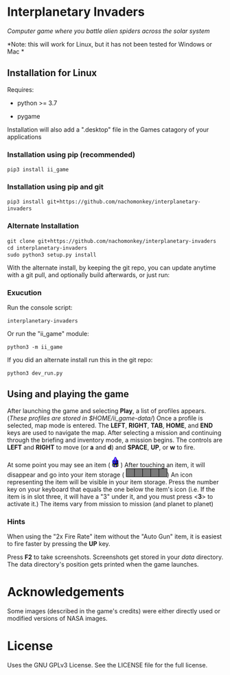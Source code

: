 # Interplanetary Invaders

*Computer game where you battle alien spiders across the solar system*

*Note: this will work for Linux, but it has not been tested for Windows or Mac *

## Installation for Linux

Requires:
	
 * python >= 3.7

 * pygame

Installation will also add a ".desktop" file in the Games catagory of your applications

### Installation using pip (recommended)

	pip3 install ii_game

### Installation using pip and git

	pip3 install git+https://github.com/nachomonkey/interplanetary-invaders

### Alternate Installation

	git clone git+https://github.com/nachomonkey/interplanetary-invaders
	cd interplanetary-invaders
	sudo python3 setup.py install

With the alternate install, by keeping the git repo, you can update anytime with a git pull, and optionally build afterwards, or just run:

### Exucution

Run the console script:

	interplanetary-invaders

Or run the "ii\_game" module:

	python3 -m ii_game

If you did an alternate install run this in the git repo:

	python3 dev_run.py
	
## Using and playing the game

After launching the game and selecting **Play**, a list of profiles appears. (*These profiles are 
stored in $HOME/ii_game-data/*) Once a profile
is selected, map mode is entered. The **LEFT**, **RIGHT**, **TAB**, **HOME**, and **END** keys are used to navigate
the map. After selecting a mission and continuing through the briefing and inventory mode,
a mission begins. The controls are **LEFT** and **RIGHT** to move (or **a** and **d**) and
**SPACE**, **UP**, or **w** to fire.

At some point you may see an item (![Item](ii_game/images/bitmap/animations/items/block/block1.png  "Item"))
After touching an item, it will disappear and go into your item storage ( ![Item storage](ii_game/images/bitmap/itemHolder.png))
An icon representing the item will be visible in your item storage.
Press the number key on your keyboard that equals the one below the item's icon (i.e. If the item is in slot three, it
will have a "3" under it, and you must press <**3**> to activate it.)  The items vary from mission to mission (and planet to planet)
 
### Hints

When using the "2x Fire Rate" item without the "Auto Gun" item, it is easiest to fire faster
by pressing the **UP** key.

Press **F2** to take screenshots. Screenshots get stored in your *data* directory. The data directory's position gets printed
when the game launches.

# Acknowledgements
Some images (described in the game's credits) were either directly used or modified versions of NASA images.

# License
Uses the GNU GPLv3 License. See the LICENSE file for the full license.
